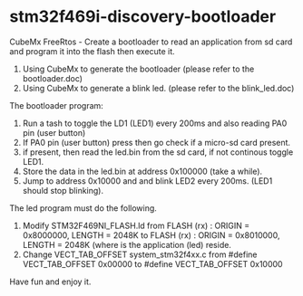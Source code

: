 # stm32f469i-discovery-bootloader
CubeMx FreeRtos - Create a bootloader to read an application from sd card and program it into the flash then execute it.

1. Using CubeMx to generate the bootloader (please refer to the bootloader.doc)
2. Using CubeMx to generate a blink led.   (please refer to the blink_led.doc)

The bootloader program:
  1. Run a tash to toggle the LD1 (LED1) every 200ms and also reading PA0 pin (user button)
  2. If PA0 pin (user button) press then go check if a micro-sd card present.
  3. if present, then read the led.bin from the sd card, if not continous toggle LED1.
  4. Store the data in the led.bin at address 0x100000 (take a while).
  5. Jump to address 0x10000 and and blink LED2 every 200ms. (LED1 should stop blinking).
  
The led program must do the following.
  1. Modify STM32F469NI_FLASH.ld
     from FLASH (rx)      : ORIGIN = 0x8000000, LENGTH = 2048K
     to   FLASH (rx)      : ORIGIN = 0x8010000, LENGTH = 2048K  (where is the application (led) reside.
  2. Change VECT_TAB_OFFSET system_stm32f4xx.c 
    from #define VECT_TAB_OFFSET  0x00000
    to   #define VECT_TAB_OFFSET  0x10000 
    
  Have fun and enjoy it.
